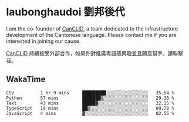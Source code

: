 # laubonghaudoi 劉邦後代

I am the co-founder of [CanCLID](https://github.com/CanCLID), a team dedicated to the infrastructure development of the Cantonese language. Please contact me if you are interested in joining our cause.

[CanCLID](https://github.com/CanCLID) 持續接受外部合作，如果你對推廣粵語感興趣並且願意幫手，請聯繫我。


## WakaTime

<!--START_SECTION:waka-->
```text
CSV          1 hr 9 mins     █████████░░░░░░░░░░░░░░░░   35.54 % 
Python       57 mins         ███████▒░░░░░░░░░░░░░░░░░   29.38 % 
Text         43 mins         █████▓░░░░░░░░░░░░░░░░░░░   22.15 % 
TypeScript   19 mins         ██▒░░░░░░░░░░░░░░░░░░░░░░   09.78 % 
JavaScript   4 mins          ▓░░░░░░░░░░░░░░░░░░░░░░░░   02.55 % 
```
<!--END_SECTION:waka-->
